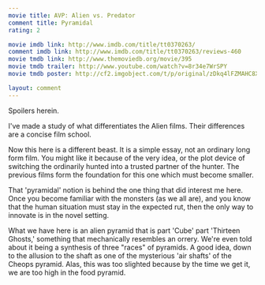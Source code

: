 ```yaml
---
movie title: AVP: Alien vs. Predator
comment title: Pyramidal
rating: 2

movie imdb link: http://www.imdb.com/title/tt0370263/
comment imdb link: http://www.imdb.com/title/tt0370263/reviews-460
movie tmdb link: http://www.themoviedb.org/movie/395
movie tmdb trailer: http://www.youtube.com/watch?v=8r34e7WrSPY
movie tmdb poster: http://cf2.imgobject.com/t/p/original/zDkq4lFZMAHC8XwNACNosAsS0kh.jpg

layout: comment
---
```


Spoilers herein.

I've made a study of what differentiates the Alien films. Their differences are a concise film  school. 

Now this here is a different beast. It is a simple essay, not an ordinary long form film. You  might like it because of the very idea, or the plot device of switching the ordinarily hunted  into a trusted partner of the hunter. The previous films form the foundation for this one  which must become smaller.

That 'pyramidal' notion is behind the one thing that did interest me here. Once you become  familiar with the monsters (as we all are), and you know that the human situation must stay  in the expected rut, then the only way to innovate is in the novel setting.

What we have here is an alien pyramid that is part 'Cube' part 'Thirteen Ghosts,' something  that mechanically resembles an orrery. We're even told about it being a synthesis of three  "races" of pyramids.  A good idea, down to the allusion to the shaft as one of the mysterious  'air shafts' of the Cheops pyramid. Alas, this was too slighted because by the time we get it,  we are too high in the food pyramid.